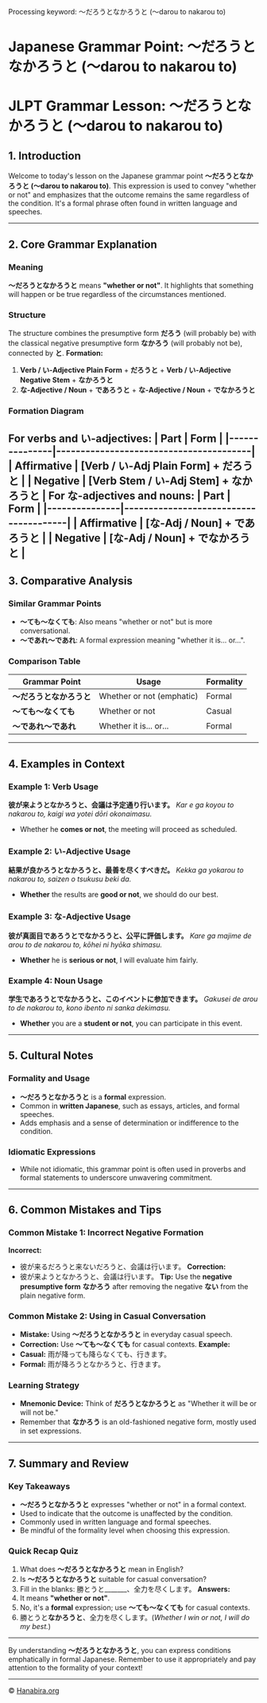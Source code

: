 Processing keyword: ～だろうとなかろうと (〜darou to nakarou to)
# Japanese Grammar Point: ～だろうとなかろうと (〜darou to nakarou to)
# JLPT Grammar Lesson: ～だろうとなかろうと (〜darou to nakarou to)
## 1. Introduction
Welcome to today's lesson on the Japanese grammar point **～だろうとなかろうと (〜darou to nakarou to)**. This expression is used to convey "whether or not" and emphasizes that the outcome remains the same regardless of the condition. It's a formal phrase often found in written language and speeches.

---
## 2. Core Grammar Explanation
### Meaning
**～だろうとなかろうと** means **"whether or not"**. It highlights that something will happen or be true regardless of the circumstances mentioned.
### Structure
The structure combines the presumptive form **だろう** (will probably be) with the classical negative presumptive form **なかろう** (will probably not be), connected by **と**.
**Formation:**
1. **Verb / い-Adjective Plain Form** + **だろうと** + **Verb / い-Adjective Negative Stem** + **なかろうと**
2. **な-Adjective / Noun** + **であろうと** + **な-Adjective / Noun** + **でなかろうと**
### Formation Diagram
For verbs and い-adjectives:
| Part          | Form                                   |
|---------------|----------------------------------------|
| Affirmative   | **[Verb / い-Adj Plain Form] + だろうと**     |
| Negative      | **[Verb Stem / い-Adj Stem] + なかろうと** |
For な-adjectives and nouns:
| Part          | Form                                  |
|---------------|---------------------------------------|
| Affirmative   | **[な-Adj / Noun] + であろうと**         |
| Negative      | **[な-Adj / Noun] + でなかろうと**        |
---
## 3. Comparative Analysis
### Similar Grammar Points
- **～ても～なくても**: Also means "whether or not" but is more conversational.
- **～であれ～であれ**: A formal expression meaning "whether it is... or...".
### Comparison Table
| Grammar Point      | Usage                    | Formality |
|--------------------|--------------------------|-----------|
| **～だろうとなかろうと** | Whether or not (emphatic) | Formal    |
| **～ても～なくても**   | Whether or not            | Casual    |
| **～であれ～であれ**   | Whether it is... or...    | Formal    |
---
## 4. Examples in Context
### Example 1: Verb Usage
**彼が来ようとなかろうと、会議は予定通り行います。**
*Kar
e ga koyou to nakarou to, kaigi wa yotei dōri okonaimasu.*
- Whether he **comes or not**, the meeting will proceed as scheduled.
### Example 2: い-Adjective Usage
**結果が良かろうとなかろうと、最善を尽くすべきだ。**
*Kekka ga yokarou to nakarou to, saizen o tsukusu beki da.*
- **Whether** the results are **good or not**, we should do our best.
### Example 3: な-Adjective Usage
**彼が真面目であろうとでなかろうと、公平に評価します。**
*Kare ga majime de arou to de nakarou to, kōhei ni hyōka shimasu.*
- **Whether** he is **serious or not**, I will evaluate him fairly.
### Example 4: Noun Usage
**学生であろうとでなかろうと、このイベントに参加できます。**
*Gakusei de arou to de nakarou to, kono ibento ni sanka dekimasu.*
- **Whether** you are a **student or not**, you can participate in this event.
---
## 5. Cultural Notes
### Formality and Usage
- **～だろうとなかろうと** is a **formal** expression.
- Common in **written Japanese**, such as essays, articles, and formal speeches.
- Adds emphasis and a sense of determination or indifference to the condition.
### Idiomatic Expressions
- While not idiomatic, this grammar point is often used in proverbs and formal statements to underscore unwavering commitment.
---
## 6. Common Mistakes and Tips
### Common Mistake 1: Incorrect Negative Formation
**Incorrect:** 
- 彼が来るだろうと来ないだろうと、会議は行います。
**Correction:** 
- 彼が来ようとなかろうと、会議は行います。
**Tip:** Use the **negative presumptive form** **なかろう** after removing the negative **ない** from the plain negative form.
### Common Mistake 2: Using in Casual Conversation
- **Mistake:** Using **～だろうとなかろうと** in everyday casual speech.
- **Correction:** Use **～ても～なくても** for casual contexts.
**Example:** 
- **Casual:** 雨が降っても降らなくても、行きます。
- **Formal:** 雨が降ろうとなかろうと、行きます。
### Learning Strategy
- **Mnemonic Device:** Think of **だろうとなかろうと** as "Whether it will be or will not be."
- Remember that **なかろう** is an old-fashioned negative form, mostly used in set expressions.
---
## 7. Summary and Review
### Key Takeaways
- **～だろうとなかろうと** expresses "whether or not" in a formal context.
- Used to indicate that the outcome is unaffected by the condition.
- Commonly used in written language and formal speeches.
- Be mindful of the formality level when choosing this expression.
### Quick Recap Quiz
1. What does **～だろうとなかろうと** mean in English?
2. Is **～だろうとなかろうと** suitable for casual conversation?
3. Fill in the blanks: 勝とうと_______、全力を尽くします。
**Answers:**
1. It means **"whether or not"**.
2. No, it's a **formal** expression; use **～ても～なくても** for casual contexts.
3. 勝とうと**なかろうと**、全力を尽くします。(*Whether I win or not, I will do my best.*)
---
By understanding **～だろうとなかろうと**, you can express conditions emphatically in formal Japanese. Remember to use it appropriately and pay attention to the formality of your context!


---

© [Hanabira.org](https://hanabira.org)
